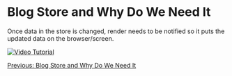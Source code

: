 # Blog Store and Why Do We Need It
Once data in the store is changed, render needs to be notified so it puts the updated data on the browser/screen.

[![Video Tutorial](https://raw.githubusercontent.com/freenit-framework/frontend-tutorial/step/06/screenshot.png)](https://www.youtube.com/watch?v=tNNJfedl7G4&list=PLpeJ1COhO5ak9X3UE85mlFZrrIxiPynKy&index=6)

[Previous: Blog Store and Why Do We Need It](https://github.com/freenit-framework/frontend-tutorial/tree/step/05)
